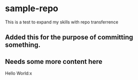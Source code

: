 # sample-repo
This is a test to expand my skills with repo transferrence


## Added this for the purpose of committing something.

## Needs some more content here

Hello World:x
